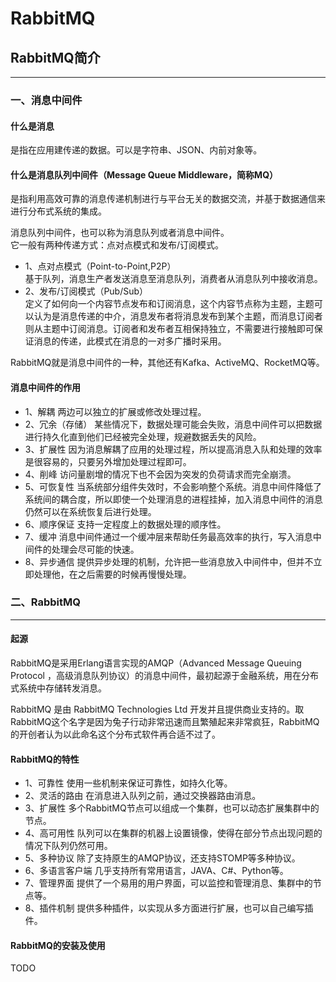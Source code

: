 # RabbitMQ


## RabbitMQ简介
---

### 一、消息中间件
#### 什么是消息
是指在应用建传递的数据。可以是字符串、JSON、内前对象等。

#### 什么是消息队列中间件（Message Queue Middleware，简称MQ）
是指利用高效可靠的消息传递机制进行与平台无关的数据交流，并基于数据通信来进行分布式系统的集成。  

消息队列中间件，也可以称为消息队列或者消息中间件。  
它一般有两种传递方式：点对点模式和发布/订阅模式。  
- 1、点对点模式（Point-to-Point,P2P）  
基于队列，消息生产者发送消息至消息队列，消费者从消息队列中接收消息。
- 2、发布/订阅模式（Pub/Sub）  
定义了如何向一个内容节点发布和订阅消息，这个内容节点称为主题，主题可以认为是消息传递的中介，消息发布者将消息发布到某个主题，而消息订阅者则从主题中订阅消息。订阅者和发布者互相保持独立，不需要进行接触即可保证消息的传递，此模式在消息的一对多广播时采用。  
  
RabbitMQ就是消息中间件的一种，其他还有Kafka、ActiveMQ、RocketMQ等。
    

#### 消息中间件的作用
- 1、解耦
两边可以独立的扩展或修改处理过程。  
- 2、冗余（存储）
某些情况下，数据处理可能会失败，消息中间件可以把数据进行持久化直到他们已经被完全处理，规避数据丢失的风险。  
- 3、扩展性
因为消息解耦了应用的处理过程，所以提高消息入队和处理的效率是很容易的，只要另外增加处理过程即可。  
- 4、削峰
访问量剧增的情况下也不会因为突发的负荷请求而完全崩溃。  
- 5、可恢复性
当系统部分组件失效时，不会影响整个系统。消息中间件降低了系统间的耦合度，所以即使一个处理消息的进程挂掉，加入消息中间件的消息仍然可以在系统恢复后进行处理。  
- 6、顺序保证
支持一定程度上的数据处理的顺序性。  
- 7、缓冲
消息中间件通过一个缓冲层来帮助任务最高效率的执行，写入消息中间件的处理会尽可能的快速。  
- 8、异步通信
提供异步处理的机制，允许把一些消息放入中间件中，但并不立即处理他，在之后需要的时候再慢慢处理。  
  
  

### 二、RabbitMQ

---

#### 起源
RabbitMQ是采用Erlang语言实现的AMQP（Advanced Message Queuing Protocol ，高级消息队列协议）的消息中间件，最初起源于金融系统，用在分布式系统中存储转发消息。    

RabbitMQ 是由 RabbitMQ Technologies Ltd 开发并且提供商业支持的。取RabbitMQ这个名字是因为兔子行动非常迅速而且繁殖起来非常疯狂，RabbitMQ的开创者认为以此命名这个分布式软件再合适不过了。  



#### RabbitMQ的特性
- 1、可靠性
使用一些机制来保证可靠性，如持久化等。  
- 2、灵活的路由
在消息进入队列之前，通过交换器路由消息。  
- 3、扩展性
多个RabbitMQ节点可以组成一个集群，也可以动态扩展集群中的节点。  
- 4、高可用性
队列可以在集群的机器上设置镜像，使得在部分节点出现问题的情况下队列仍然可用。  
- 5、多种协议
除了支持原生的AMQP协议，还支持STOMP等多种协议。  
- 6、多语言客户端
几乎支持所有常用语言，JAVA、C#、Python等。  
- 7、管理界面
提供了一个易用的用户界面，可以监控和管理消息、集群中的节点等。  
- 8、插件机制
提供多种插件，以实现从多方面进行扩展，也可以自己编写插件。  



#### RabbitMQ的安装及使用
TODO  


